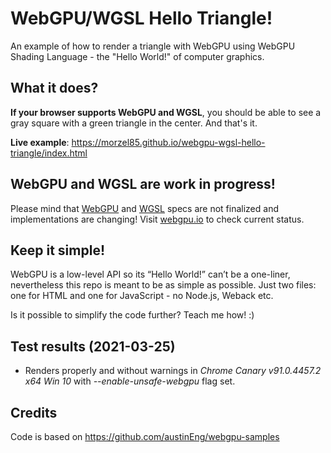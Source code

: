 # WebGPU/WGSL Hello Triangle!
An example of how to render a triangle with WebGPU using WebGPU Shading Language - the "Hello World!" of computer graphics.

## What it does?
**If your browser supports WebGPU and WGSL**, you should be able to see a gray square with a green triangle in the center. And that's it.

**Live example**: https://morzel85.github.io/webgpu-wgsl-hello-triangle/index.html 

## WebGPU and WGSL are work in progress!
Please mind that [WebGPU](https://gpuweb.github.io/gpuweb) and [WGSL](https://gpuweb.github.io/gpuweb/wgsl.html) specs are not finalized and implementations are changing! Visit [webgpu.io](https://webgpu.io) to check current status.

## Keep it simple!
WebGPU is a low-level API so its “Hello World!” can’t be a one-liner, nevertheless this repo is meant to be as simple as possible. Just two files: one for HTML and one for JavaScript - no Node.js, Weback etc.

Is it possible to simplify the code further? Teach me how! :)

## Test results (2021-03-25) ###
- Renders properly and without warnings in _Chrome Canary v91.0.4457.2 x64 Win 10_ with _--enable-unsafe-webgpu_ flag set.

## Credits
Code is based on https://github.com/austinEng/webgpu-samples
